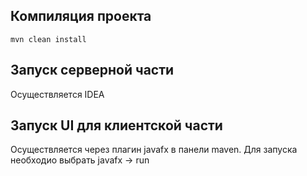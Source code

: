 ## Компиляция проекта
`mvn clean install`

## Запуск серверной части
Осуществляется IDEA

## Запуск UI для клиентской части
Осуществляется через плагин javafx в панели maven. Для запуска необходио выбрать javafx -> run
